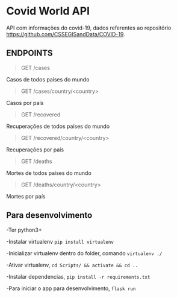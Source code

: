 # Covid World API
API com informações do covid-19, dados referentes ao repositório https://github.com/CSSEGISandData/COVID-19.

## ENDPOINTS
>GET /cases

Casos de todos países do mundo

>GET /cases/country/\<country>
    
Casos por país
    
>GET /recovered

Recuperações de todos países do mundo
    
>GET /recovered/country/\<country>
    
Recuperações por país
    
>GET /deaths

Mortes de todos países do mundo
    
>GET /deaths/country/\<country>
    
Mortes por país

## Para desenvolvimento

-Ter python3+

-Instalar virtualenv `pip install virtualenv`

-Inicializar virtualenv dentro do folder, comando `virtualenv ./` 

-Ativar virtualenv, `cd Scripts/ && activate && cd ..`

-Instalar dependencias, `pip install -r requirements.txt`

-Para iniciar o app para desenvolvimento, `flask run`


